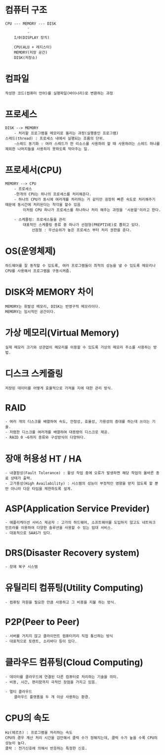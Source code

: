 # 컴퓨터 구조
    CPU --- MEMORY --- DISK
              -
              -
        I/0(DISPLAY 장치)

        CPU(ALU + 레지스터)
        MEMORY(저장 공간)
        DISK(저장소)

# 컴파일
    작성한 코드(컴퓨터 언어)를 실행파일(바이너리)로 변환하는 과정

# 프로세스
    DISK --> MEMORY 
        - 처리할 프로그램을 메모리로 올리는 과정(실행중인 프로그램)
    스레드(thread) : 프로세스 내에서 실행되는 흐름의 단위.
        -스레드 동기화 : 여러 스레드가 한 리소스를 사용하려 할 때 사용하려는 스레드 하나를 제외한 나머지들을 사용하지 못하도록 막아주는 일.

# 프로세서(CPU)
    MEMORY --> CPU
        - 프로세스
        -한개의 CPU는 하나의 프로세스를 처리해준다.
        - 하나의 CPU가 동시에 여러개를 처리하는 거 같지만 굉장히 빠른 속도로 처리해주기 때문에 동시간에 처리된다는 착각을 할수 있음
            이처럼 CPU 하나가 프로세스를 하나하나 처리 해주는 과정을 '시분할'이라고 한다.
        
        - 스케줄링: 프로세스들을 관리
            대표적인 스케줄링 종류 중 하나가 선점형(PREPTIVE)로 뽑히고 있다.
                선점형 : 우선순위가 높은 프로세스 부터 처리 권한을 준다.

# OS(운영체제)
    하드웨어를 잘 동작할 수 있도록, 여러 프로그램들이 최적의 성능을 낼 수 있도록 메모리나 CPU를 사용해서 프로그램을 구동시켜줌.

# DISK와 MEMORY 차이
    MEMORY는 휘발성 메모리, DISK는 반영구적 메모리이다.
    MEMORY는 임시적인 공간이다.

# 가상 메모리(Virtual Memory)
    실제 메모리 크기와 상관없이 메모리를 이용할 수 있도록 가상의 메모리 주소를 사용하는 방법.

# 디스크 스케줄링
    저장된 데이터를 어떻게 효율적으로 가져올 지에 대한 관리 방식.

# RAID
    - 여러 개의 디스크를 배열하여 속도, 안정성, 효율성, 가용성의 증대를 하는데 쓰이는 기술.
    - 저렴한 디스크를 여러개를 배열하여 대용량의 디스크로 제공.
    - RAID 0 ~6까지 종류와 구성방식이 다양하다.

# 장애 허용성 HT / HA

    - 내결함성(Fault Tolerance) : 활성 작업 중에 오류가 발생하면 해당 작업의 올바른 종료 상태가 출력.
    - 고가용성(High Availability) : 시스템의 성능이 부정적인 영향을 받지 않도록 할 뿐만 아니라 다운 타임을 제한하도록 설계.

 # ASP(Application Service Previder)

    - 애플리케이션 서비스 제공자 : 고가의 하드웨어, 소프트웨어를 도입하지 않고도 네트워크 인프라를 이용하여 다양한 솔루션을 사용할 수 있는 임대 서비스.
    - 대표적으로 SAAS가 있다.

# DRS(Disaster Recovery system)
    - 장애 복구 시스템

# 유틸리티 컴퓨팅(Utility Computing)
    - 컴퓨팅 자원을 필요한 만큼 사용하고 그 비용을 지불 하는 방식.

# P2P(Peer to Peer)
    - 서버를 거치지 않고 클라이언트 컴퓨터끼리 직접 통신하는 방식
    - 대표적으로 토렌트, 소리바다 등이 있다.

# 클라우드 컴퓨팅(Cloud Computing)
    - 데이터를 클라우드에 연결된 다른 컴퓨터로 처리하는 기술을 의미. 
    - 비용, 시간, 편리함까지 극적인 장점을 가지고 있음.

    - 멀티 클라우드
        클라우드 플랫폼을 두 개 이상 사용하는 환경.

# CPU의 속도
    Hz(헤르츠) : 프로그램을 처리하는 속도
    CPU의 경우 계산 처리 시간을 감안해서 클럭 수가 정해지는데, 클럭 수가 높을 수록 CPU의 성능이 높다.
    클락 : 전기신호에 의해서 반응하는 특정한 신호.
     


